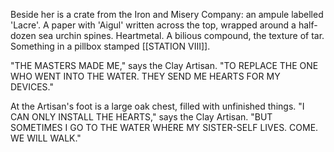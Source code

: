 Beside her is a crate from the Iron and Misery Company: an ampule labelled 'Lacre'. A paper with 'Aigul' written across the top, wrapped around a half-dozen sea urchin spines. Heartmetal. A bilious compound, the texture of tar. Something in a pillbox stamped [[STATION VIII]].

"THE MASTERS MADE ME," says the Clay Artisan. "TO REPLACE THE ONE WHO WENT INTO THE WATER. THEY SEND ME HEARTS FOR MY DEVICES."

At the Artisan's foot is a large oak chest, filled with unfinished things. "I CAN ONLY INSTALL THE HEARTS," says the Clay Artisan. "BUT SOMETIMES I GO TO THE WATER WHERE MY SISTER-SELF LIVES. COME. WE WILL WALK."